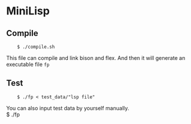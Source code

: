 # MiniLisp

## Compile

        $ ./compile.sh

This file can compile and link bison and flex. And then it will generate an executable file `fp`

## Test

        $ ./fp < test_data/"lsp file"

You can also input test data by yourself manually.  
 $ ./fp
